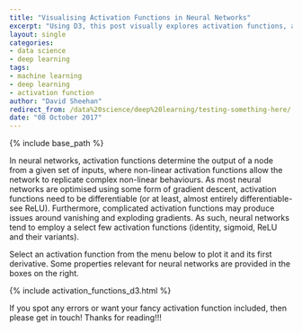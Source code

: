 ```yaml
---
title: "Visualising Activation Functions in Neural Networks"
excerpt: "Using D3, this post visually explores activation functions, a fundamental component of neural networks."
layout: single
categories:
- data science
- deep learning
tags:
- machine learning
- deep learning
- activation function
author: "David Sheehan"
redirect_from: /data%20science/deep%20learning/testing-something-here/
date: "08 October 2017"
---
```


{% include base_path %}

In neural networks, activation functions determine the output of a node
from a given set of inputs, where non-linear activation functions allow
the network to replicate complex non-linear behaviours. As most neural
networks are optimised using some form of gradient descent, activation
functions need to be differentiable (or at least, almost entirely
differentiable- see ReLU). Furthermore, complicated activation functions
may produce issues around vanishing and exploding gradients. As such,
neural networks tend to employ a select few activation functions
(identity, sigmoid, ReLU and their variants).

Select an activation function from the menu below to plot it and its
first derivative. Some properties relevant for neural networks are
provided in the boxes on the right.

{% include activation_functions_d3.html %}

If you spot any errors or want your fancy activation function included, then please get in touch! Thanks for reading!!!
